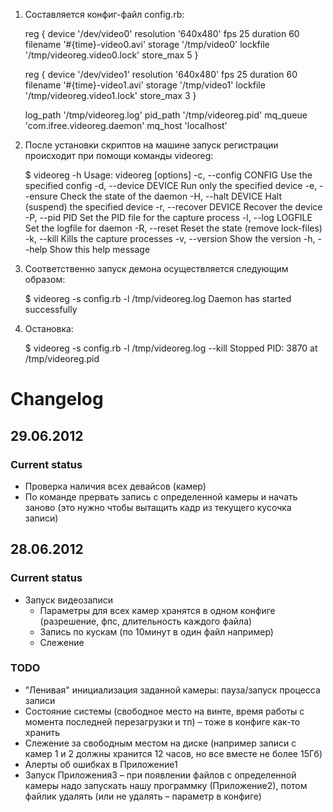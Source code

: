 1. Составляется конфиг-файл config.rb:

    reg {
      device      '/dev/video0'
      resolution  '640x480'
      fps         25
      duration    60
      filename    '#{time}-video0.avi'
      storage     '/tmp/video0'
      lockfile    '/tmp/videoreg.video0.lock'
      store_max   5
    }

    reg {
      device      '/dev/video1'
      resolution  '640x480'
      fps         25
      duration    60
      filename    '#{time}-video1.avi'
      storage     '/tmp/video1'
      lockfile    '/tmp/videoreg.video1.lock'
      store_max   3
    }


    log_path    '/tmp/videoreg.log'
    pid_path    '/tmp/videoreg.pid'
    mq_queue    'com.ifree.videoreg.daemon'
    mq_host     'localhost'

1. После установки скриптов на машине запуск регистрации происходит при помощи команды videoreg:

	$ videoreg -h
	Usage: videoreg [options]
        -c, --config CONFIG              Use the specified config
        -d, --device DEVICE              Run only the specified device
        -e, --ensure                     Check the state of the daemon
        -H, --halt DEVICE                Halt (suspend) the specified device
        -r, --recover DEVICE             Recover the device
        -P, --pid PID                    Set the PID file for the capture process
        -l, --log LOGFILE                Set the logfile for daemon
        -R, --reset                      Reset the state (remove lock-files)
        -k, --kill                       Kills the capture processes
        -v, --version                    Show the version
        -h, --help                       Show this help message

1. Соответственно запуск демона осуществляется следующим образом:

	$ videoreg -s config.rb -l /tmp/videoreg.log
	Daemon has started successfully

1. Остановка:

	$ videoreg -s config.rb -l /tmp/videoreg.log --kill
	Stopped PID: 3870 at /tmp/videoreg.pid

# Changelog

## 29.06.2012
### Current status
* Проверка наличия всех девайсов (камер)
* По команде прервать запись с определенной камеры и начать заново (это нужно чтобы вытащить кадр из текущего кусочка записи)

## 28.06.2012
### Current status
* Запуск видеозаписи
    * Параметры для всех камер хранятся в одном конфиге (разрешение, фпс, длительность каждого файла)
    * Запись по кускам (по 10минут в один файл например)
    * Слежение

### TODO
* "Ленивая" инициализация заданной камеры: пауза/запуск процесса записи
* Состояние системы (свободное место на винте, время работы с момента последней перезагрузки и тп) – тоже в конфиге как-то хранить
* Слежение за свободным местом на диске (например записи с камер 1 и 2 должны хранится 12 часов, но все вместе не более 15Гб)
* Алерты об ошибках в Приложение1
* Запуск Приложения3 – при появлении файлов с определенной камеры надо запускать нашу программку (Приложение2), потом файлик удалять (или не удалять – параметр в конфиге)